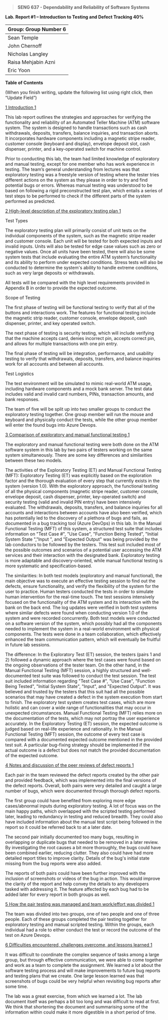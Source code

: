 >   **SENG 637 - Dependability and Reliability of Software Systems**

**Lab. Report \#1 – Introduction to Testing and Defect Tracking 40%**

| Group: Group Number   6   |
|-----------------|
| Sean Temple          |   
| John Chernoff          	|   
| Nicholas Langley          	|   
| Raisa Mehjabin Azni            	|   
| Eric Yoon            	|   

**Table of Contents**

(When you finish writing, update the following list using right click, then
“Update Field”)

[1 Introduction    1](#_Toc439194677)

This lab report outlines the strategies and approaches for verifying the functionality and reliability of an Automated Teller Machine (ATM) software system. The system is designed to handle transactions such as cash withdrawals, deposits, transfers, balance inquiries, and transaction aborts. It incorporates hardware components including a magnetic stripe reader, customer console (keyboard and display), envelope deposit slot, cash dispenser, printer, and a key-operated switch for machine control.

Prior to conducting this lab, the team had limited knowledge of exploratory and manual testing, except for one member who has work experience in testing. The team’s general understanding from lectures was that exploratory testing was a freestyle version of testing where the tester tries different actions on the system as they please in order to try and find potential bugs or errors. Whereas manual testing was understood to be based on following a rigid preconstructed test plan, which entails a series of test steps to be performed to check if the different parts of the system performed as predicted.

[2 High-level description of the exploratory testing plan    1](#_Toc439194678)

Test Types

The exploratory testing plan will primarily consist of unit tests on the individual components of the system, such as the magnetic stripe reader and customer console. Each unit will be tested for both expected inputs and invalid inputs. Units will also be tested for edge case values such as zero or negative values. Once all units have been tested, there will also be some system tests that include evaluating the entire ATM system’s functionality and its ability to perform under expected conditions. Stress tests will also be conducted to determine the system's ability to handle extreme conditions, such as very large deposits or withdrawals.

All tests will be compared with the high level requirements provided in Appendix B in order to provide the expected outcome.

Scope of Testing

The first phase of testing will be functional testing to verify that all of the buttons and interactions work. The features for functional testing include the magnetic strip reader, customer console, envelope deposit, cash dispenser, printer, and key operated switch.

The next phase of testing is security testing, which will include verifying that the machine accepts card, denies incorrect pin, accepts correct pin, and allows for multiple transactions with one pin entry.

The final phase of testing will be integration, performance, and usability testing to verify that withdrawals, deposits, transfers, and balance inquiries work for all accounts and between all accounts.

Test Logistics 

The test environment will be simulated to mimic real-world ATM usage, including hardware components and a mock bank server. The test data includes valid and invalid card numbers, PINs, transaction amounts, and bank responses.

The team of five will be split up into two smaller groups to conduct the exploratory testing together. One group member will run the mouse and keyboard and physically conduct the tests, while the other group member will enter the found bugs into Azure Devops. 

[3 Comparison of exploratory and manual functional testing  1](#_Toc439194679)
   
The exploratory and manual functional testing were both done on the ATM software system in this lab by two pairs of testers working on the same system simultaneously. There are some key differences and similarities between these two models.
 
The activities of the Exploratory Testing (ET) and Manual Functional Testing (MFT):
Exploratory Testing (ET) was explicitly based on the exploration factor and the thorough evaluation of every step that currently exists in the system (version 1.0). With the exploratory approach, the functional testing of all the physical components (magnetic stripe reader, customer console, envelope deposit, cash dispenser, printer, key-operated switch) and security testing (valid and invalid PIN entry) have been intensively evaluated. The withdrawals, deposits, transfers, and balance inquiries for all accounts and interactions between accounts have also been verified, which has potentially led to the discovery of a plethora of bugs and fails, as documented in a bug tracking tool (Azure DevOps) in this lab. In the Manual Functional Testing (MFT) of this system, a structured test suite that includes information on "Test Case #", "Use Case", "Function Being Tested", "Initial System State ","Input ", and "Expected Output" was being provided by the lab conductors to be followed by the testers. This test suit included most of the possible outcomes and scenarios of a potential user accessing the ATM services and their interaction with the designated bank. Exploratory testing is more adaptable and discovery-oriented, while manual functional testing is more systematic and specification-based.
 
The similarities:
In both test models (exploratory and manual functional), the main objective was to execute an effective testing session to find out the defects, ensure functionality, and verify the flexibility of the system for the user to practice. Human testers conducted the tests in order to simulate human intervention for the real-time touch. The test sessions intensively focused on the functionality of the ATM system and its interaction with the bank on the back end. The log updates were verified in both test systems where similar defects were found when conducting version 1.0 of the system and were recorded concurrently. Both test models were conducted on a software version of the system, which possibly had all the components needed to implement the system in a real-world environment with physical components. The tests were done in a team collaboration, which effectively enhanced the team communication pattern, which will eventually be fruitful in future lab sessions.
 
The difference:
In the Exploratory Test (ET) session, the testers (pairs 1 and 2) followed a dynamic approach where the test cases were found based on the ongoing observations of the tester team. On the other hand, in the Manual Functional Testing (MFT) session, a highly structured and well-documented test suite was followed to conduct the test session. The test suit included information regarding "Test Case #", "Use Case", "Function Being Tested", "Initial System State", "Input", and "Expected Output". It was believed and trusted by the testers that this suit had all the possible scenarios that may have created a defect in the system execution from start to finish. The exploratory test system creates test cases, which are more holistic and can cover a wide range of functionalities that may occur in unexpected circumstances. Manual Functional Testing (MFT) relies more on the documentation of the tests, which may not portray the user experience accurately. In the Exploratory Testing (ET) session, the expected outcome is judged based on real-life experience and rationality. In the Manual Functional Testing (MFT) session, the outcome of every test case is compared with a documented expected outcome mentioned in the provided test suit. A particular bug-fixing strategy should be implemented if the actual outcome is a defect but does not match the provided documentation of the expected outcome.

[4 Notes and discussion of the peer reviews of defect reports    1](#_Toc439194680)

Each pair in the team reviewed the defect reports created by the other pair and provided feedback, which was implemented into the final versions of the defect reports. Overall, both pairs were very detailed and caught a large number of bugs, which were documented through thorough defect reports. 

The first group could have benefited from exploring more edge cases/abnormal inputs during exploratory testing. A lot of focus was on the main happy paths, which overlapped with the scripted testing performed later, leading to redundancy in testing and reduced breadth. They could also have included information about the manual test script being followed in the report so it could be referred back to at a later date.

The second pair initially documented too many bugs, resulting in overlapping or duplicate bugs that needed to be removed in a later review. By investigating the root causes a bit more thoroughly, the bugs could have been combined earlier, reducing clutter. They also could have had more detailed report titles to improve clarity. Details of the bug's initial state missing from the bug reports were also added.

The reports of both pairs could have been further improved with the inclusion of screenshots or videos of the bug in action. This would improve the clarity of the report and help convey the details to any developers tasked with addressing it. The feature affected by each bug had to be added later for every report in both groups as well.

[5 How the pair testing was managed and team work/effort was
divided    1](#_Toc439194681)

The team was divided into two groups, one of two people and one of three people. Each of these groups completed the pair testing together for exploratory testing and manual scripted testing. Within the groups, each individual had a role to either conduct the test or record the outcome of the test on Azure Devops. 

[6 Difficulties encountered, challenges overcome, and lessons
learned    1](#_Toc439194682)

It was difficult to coordinate the complex sequence of tasks among a large group, but through effective communication, we were able to come together and work as a team to complete the assignment. We learned a lot about the software testing process and will make improvements to future bug reports and testing plans that we create. One large lesson learned was that screenshots of bugs could be very helpful when revisiting bug reports after some time. 

The lab was a great exercise, from which we learned a lot. The lab document itself was perhaps a bit too long and was difficult to read at first. We think that shortening the document and summarising some of the information within could make it more digestible in a short period of time. 
